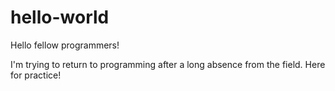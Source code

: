 # hello-world

Hello fellow programmers!

I'm trying to return to programming after a long absence from the field. Here for practice!
